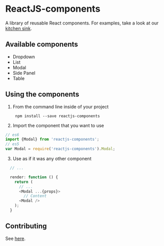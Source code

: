 # ReactJS-components
A library of reusable React components. For examples, take a look at our
[kitchen sink](http://mesosphere.github.io/reactjs-components/).

## Available components
* Dropdown
* List
* Modal
* Side Panel
* Table

## Using the components


1. From the command line inside of your project

        npm install --save reactjs-components

2. Import the component that you want to use

  ```js
  // es6
  import {Modal} from 'reactjs-components';
  // es5
  var Modal = require('reactjs-components').Modal;
  ```


3. Use as if it was any other component

```js
  // ...

  render: function () {
    return (
      // ...
      <Modal ...{props}>
        // Content
      <Modal />
    );
  }
```


## Contributing
See [here](https://github.com/mesosphere/reactjs-components/blob/master/CONTRIBUTING.md).
